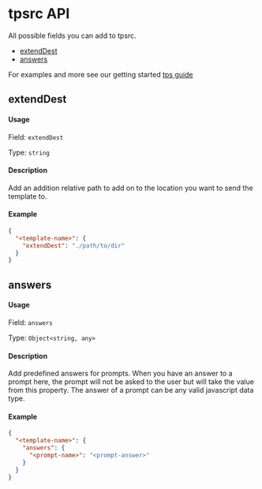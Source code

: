# tpsrc API

All possible fields you can add to tpsrc.

<!-- START doctoc generated TOC please keep comment here to allow auto update -->
<!-- DON'T EDIT THIS SECTION, INSTEAD RE-RUN doctoc TO UPDATE -->

- [extendDest](#extenddest)
- [answers](#answers)

<!-- END doctoc generated TOC please keep comment here to allow auto update -->

For examples and more see our getting started [tps guide](../../guide/getting-started/tpsrc.md)

## extendDest

#### Usage

Field: `extendDest`

Type: `string`

#### Description

Add an addition relative path to add on to the location you want to send the template to.

#### Example

```json
{
  "<template-name>": {
    "extendDest": "./path/to/dir"
  }
}
```

## answers

#### Usage

Field: `answers`

Type: `Object<string, any>`

#### Description

Add predefined answers for prompts. When you have an answer to a prompt here, the prompt will not be asked to the user but will take the value from this property. The answer of a prompt can be any valid javascript data type.

#### Example

```json
{
  "<template-name>": {
    "answers": {
      "<prompt-name>": "<prompt-answer>"
    }
  }
}
```
